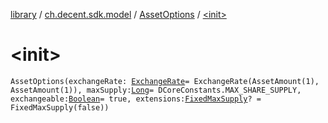 [library](../../index.md) / [ch.decent.sdk.model](../index.md) / [AssetOptions](index.md) / [&lt;init&gt;](./-init-.md)

# &lt;init&gt;

`AssetOptions(exchangeRate: `[`ExchangeRate`](../-exchange-rate/index.md)` = ExchangeRate(AssetAmount(1), AssetAmount(1)), maxSupply: `[`Long`](https://kotlinlang.org/api/latest/jvm/stdlib/kotlin/-long/index.html)` = DCoreConstants.MAX_SHARE_SUPPLY, exchangeable: `[`Boolean`](https://kotlinlang.org/api/latest/jvm/stdlib/kotlin/-boolean/index.html)` = true, extensions: `[`FixedMaxSupply`](../-fixed-max-supply/index.md)`? = FixedMaxSupply(false))`